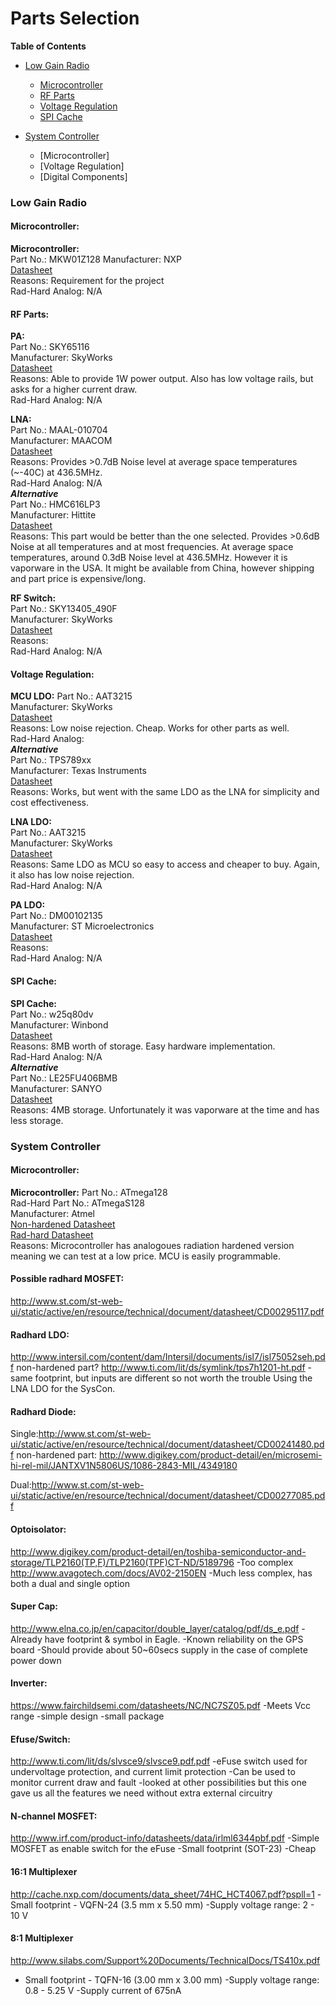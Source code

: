 # Parts Selection  
**Table of Contents**
* [Low Gain Radio](https://github.com/oresat/low-gain-radio/blob/master/docs/Parts_Selection.md#low-gain-radio)    
  * [Microcontroller](https://github.com/oresat/low-gain-radio/blob/master/docs/Parts_Selection.md#microcontroller)   
  * [RF Parts](https://github.com/oresat/low-gain-radio/blob/master/docs/Parts_Selection.md#rf-parts)  
  * [Voltage Regulation](https://github.com/oresat/low-gain-radio/blob/master/docs/Parts_Selection.md#voltage-regulation)  
  * [SPI Cache](https://github.com/oresat/low-gain-radio/blob/master/docs/Parts_Selection.md#spi-cache)  
  
* [System Controller](https://github.com/oresat/low-gain-radio/blob/master/docs/Parts_Selection.md#system-controller)   
  * [Microcontroller]  
  * [Voltage Regulation]  
  * [Digital Components]  


### Low Gain Radio 

#### Microcontroller:
**Microcontroller:**    
Part No.: MKW01Z128 
Manufacturer: NXP  
[Datasheet](http://cache.nxp.com/files/microcontrollers/doc/data_sheet/MKW01Z128.pdf)  
Reasons: Requirement for the project  
Rad-Hard Analog: N/A  
  
#### RF Parts:  
  
**PA:**  
Part No.: SKY65116  
Manufacturer: SkyWorks  
[Datasheet](http://www.skyworksinc.com/uploads/documents/SKY65116_200510I.pdf)  
Reasons: Able to provide 1W power output. Also has low voltage rails, but asks for a higher current draw.  
Rad-Hard Analog: N/A  
  
**LNA:**  
Part No.: MAAL-010704  
Manufacturer: MAACOM  
[Datasheet](http://cdn.macom.com/datasheets/MAAL-010704.pdf)  
Reasons: Provides >0.7dB Noise level at average space temperatures (~-40C) at 436.5MHz.  
Rad-Hard Analog: N/A  
**_Alternative_**   
Part No.: HMC616LP3    
Manufacturer: Hittite  
[Datasheet](http://www.radiant.su/other/hittite/pdf/hmc616lp3.pdf)  
Reasons: This part would be better than the one selected. Provides >0.6dB Noise at all temperatures and at most frequencies. At average space temperatures, around 0.3dB Noise level at 436.5MHz. However it is vaporware in the USA. It might be available from China, however shipping and part price is expensive/long.  

**RF Switch:**  
Part No.: SKY13405_490F  
Manufacturer: SkyWorks  
[Datasheet](http://www.skyworksinc.com/uploads/documents/SKY13405_490LF_201609I.pdf)  
Reasons:  
Rad-Hard Analog: N/A  

#### Voltage Regulation:
**MCU LDO:**
Part No.: AAT3215  
Manufacturer: SkyWorks  
[Datasheet](http://www.skyworksinc.com/uploads/documents/AAT3215_202408B.pdf)  
Reasons: Low noise rejection. Cheap. Works for other parts as well.     
Rad-Hard Analog:  
**_Alternative_**  
Part No.: TPS789xx      
Manufacturer: Texas Instruments  
[Datasheet](http://www.mouser.com/ds/2/405/tps789-558350.pdf)  
Reasons: Works, but went with the same LDO as the LNA for simplicity and cost effectiveness.  
  
**LNA LDO:**  
Part No.: AAT3215  
Manufacturer: SkyWorks  
[Datasheet](http://www.skyworksinc.com/uploads/documents/AAT3215_202408B.pdf)  
Reasons: Same LDO as MCU so easy to access and cheaper to buy. Again, it also has low noise rejection.   
Rad-Hard Analog: N/A  
  
**PA LDO:**  
Part No.: DM00102135  
Manufacturer: ST Microelectronics  
[Datasheet](http://www.st.com/web/en/resource/technical/document/datasheet/DM00102135.pdf)  
Reasons:  
Rad-Hard Analog: N/A  


#### SPI Cache:  
**SPI Cache:**  
Part No.: w25q80dv  
Manufacturer: Winbond  
[Datasheet](http://www.winbond-usa.com/resource-files/w25q80dv_revf_02112015.pdf)  
Reasons: 8MB worth of storage. Easy hardware implementation.   
Rad-Hard Analog: N/A  
**_Alternative_**       
Part No.: LE25FU406BMB     
Manufacturer: SANYO      
[Datasheet](http://media.digikey.com/pdf/Data%20Sheets/ON%20Semiconductor%20PDFs/LE25FU406B.pdf)  
Reasons: 4MB storage. Unfortunately it was vaporware at the time and has less storage.   
  

### System Controller

#### Microcontroller:  
**Microcontroller:** 
Part No.: ATmega128  
Rad-Hard Part No.: ATmegaS128  
Manufacturer: Atmel  
[Non-hardened Datasheet](http://www.atmel.com/images/doc2467.pdf)  
[Rad-hard Datasheet](http://aerosupport.atmel.com/Atmel/doc41036S.pdf)  
Reasons: Microcontroller has analogoues radiation hardened version meaning we can test at a low price. MCU is easily programmable.  
  

#### Possible radhard MOSFET:
<http://www.st.com/st-web-ui/static/active/en/resource/technical/document/datasheet/CD00295117.pdf>

#### Radhard LDO:
<http://www.intersil.com/content/dam/Intersil/documents/isl7/isl75052seh.pdf>
non-hardened part? <http://www.ti.com/lit/ds/symlink/tps7h1201-ht.pdf>
-same footprint, but inputs are different so not worth the trouble
Using the LNA LDO for the SysCon.

#### Radhard Diode:
Single:http://www.st.com/st-web-ui/static/active/en/resource/technical/document/datasheet/CD00241480.pdf
non-hardened part: http://www.digikey.com/product-detail/en/microsemi-hi-rel-mil/JANTXV1N5806US/1086-2843-MIL/4349180

Dual:http://www.st.com/st-web-ui/static/active/en/resource/technical/document/datasheet/CD00277085.pdf

#### Optoisolator:
<http://www.digikey.com/product-detail/en/toshiba-semiconductor-and-storage/TLP2160(TP,F)/TLP2160(TPF)CT-ND/5189796>
-Too complex
<http://www.avagotech.com/docs/AV02-2150EN>
-Much less complex, has both a dual and single option

#### Super Cap:
<http://www.elna.co.jp/en/capacitor/double_layer/catalog/pdf/ds_e.pdf>
-Already have footprint & symbol in Eagle.
-Known reliability on the GPS board
-Should provide about 50~60secs supply in the case of complete power down

#### Inverter:
<https://www.fairchildsemi.com/datasheets/NC/NC7SZ05.pdf>
-Meets Vcc range
-simple design
-small package

#### Efuse/Switch:
<http://www.ti.com/lit/ds/slvsce9/slvsce9.pdf.pdf>
-eFuse switch used for undervoltage protection, and current limit protection
-Can be used to monitor current draw and fault
-looked at other possibilities but this one gave us all the features we need without extra external circuitry

#### N-channel MOSFET:
<http://www.irf.com/product-info/datasheets/data/irlml6344pbf.pdf>
-Simple MOSFET as enable switch for the eFuse
-Small footprint (SOT-23) 
-Cheap

#### 16:1 Multiplexer
<http://cache.nxp.com/documents/data_sheet/74HC_HCT4067.pdf?pspll=1>
-Small footprint - VQFN-24 (3.5 mm x 5.50 mm)
-Supply voltage range: 2 - 10 V

#### 8:1 Multiplexer
<http://www.silabs.com/Support%20Documents/TechnicalDocs/TS410x.pdf>
- Small footprint - TQFN-16 (3.00 mm x 3.00 mm)
-Supply voltage range: 0.8 - 5.25 V
-Supply current of 675nA

